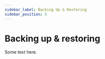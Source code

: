```yaml
---
sidebar_label: Backing Up & Restoring
sidebar_position: 5
---
```


# Backing up & restoring

Some text here.